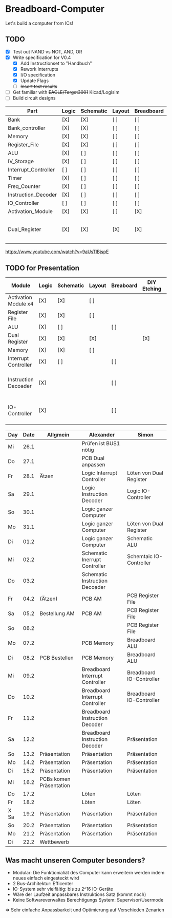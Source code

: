 # Breadboard-Computer
Let's build a computer from ICs!

## TODO
- [X] Test out NAND vs NOT, AND, OR
- [X] Write specification for V0.4
  - [X] Add Instructionset to "Handbuch"
  - [X] Rework Interrupts
  - [X] I/O specification
  - [X] Update Flags
  - [ ] ~~Insert test results~~
- [ ] Get familiar with ~~EAGLE/Target3001~~ Kicad/Logisim
- [ ] Build circuit designs

| Part                  | Logic | Schematic | Layout | Breadboard | Etching | Soldering | Etcher | Documenation | Engineer | Comment
|-----------------------|-------|-----------|--------|------------|---------|-----------|--------|--------------|----------|---------
| Bank                  | [X]   | [X]       | [ ]    | [ ]        | [ ]     | [ ]       |        | [ ]          | alex     | 
| Bank\_controller      | [X]   | [X]       | [ ]    | [ ]        | [ ]     | [ ]       |        | [ ]          | alex     | 
| Memory                | [X]   | [X]       | [ ]    | [ ]        | [ ]     | [ ]       |        | [ ]          | alex     | 
| Register\_File        | [X]   | [X]       | [ ]    | [ ]        | [ ]     | [ ]       |        | [ ]          | alex     | 
| ALU                   | [X]   | [ ]       | [ ]    | [ ]        | [ ]     | [ ]       |        | [ ]          | simon    | 
| IV\_Storage           | [X]   | [ ]       | [ ]    | [ ]        | [ ]     | [ ]       |        | [ ]          | alex     | 
| Interrupt\_Controller | [ ]   | [ ]       | [ ]    | [ ]        | [ ]     | [ ]       |        | [ ]          | alex     | 
| Timer                 | [X]   | [ ]       | [ ]    | [ ]        | [ ]     | [ ]       |        | [ ]          | alex     | 
| Freq\_Counter         | [X]   | [ ]       | [ ]    | [ ]        | [ ]     | [ ]       |        | [ ]          | alex     | 
| Instruction\_Decoder  | [X]   | [ ]       | [ ]    | [ ]        | [ ]     | [ ]       |        | [ ]          | alex     | 
| IO\_Controller        | [ ]   | [ ]       | [ ]    | [ ]        | [ ]     | [ ]       |        | [ ]          | simon    | 
| Activation\_Module    | [X]   | [X]       | [ ]    | [X]        | [ ] x7  | [ ] x7    |        | [ ]          | alex     | 
| Dual\_Register        | [X]   | [X]       | [X]    | [X]        | [ ] x2  | [ ] x2    |        | [ ]          | alex     | Replacement for BID-Regiser and IR
https://www.youtube.com/watch?v=9aUsTlBjspE

## TODO for Presentation
| Module               | Logic | Schematic | Layout | Breaboard | DIY Etching | Soldering | Comment
|----------------------|-------|-----------|--------|-----------|-------------|-----------|--------
| Activation Module x4 | [X]   | [X]       | [ ]    |           |             | [ ]       |
| Register File        | [X]   | [X]       | [ ]    |           |             | [ ]       |
| ALU                  | [X]   | [ ]       |        | [ ]       |             |           |
| Dual Register        | [X]   | [X]       | [X]    |           | [X]         | [ ]       |
| Memory               | [X]   | [X]       | [ ]    |           |             | [ ]       |
| Interrupt Controller | [X]   | [ ]       |        | [ ]       |             |           |
| Instruction Decoader | [X]   |           |        | [ ]       |             |           | No Schematic need, due unstable design
| IO-Controller        | [X]   |           |        | [ ]       |             |           | No Schematic need, has to be build spontainiously

| Day | Date | Allgmein | Alexander                                    | Simon                                             |
|-----|------|----------|----------------------------------------------|---------------------------------------------------|
| Mi  | 26.1 |  | Prüfen ist BUS1 nötig |
| Do  | 27.1 |  | PCB Dual anpassen |
| Fr  | 28.1 | Ätzen | Logic Interrupt Controller | Löten von Dual Register |
| Sa  | 29.1 |  | Logic Instruction Decoder | Logic IO-Controller |
| So  | 30.1 |  | Logic ganzer Computer |  |
| Mo  | 31.1 |  | Logic ganzer Computer | Löten von Dual Register |
| Di  | 01.2 |  | Logic ganzer Computer | Schematic ALU |
| Mi  | 02.2 |  | Schematic Inerrupt Controller | Schemtaic IO-Controller |
| Do  | 03.2 |  | Schematic Instruction Decoader | |
| Fr  | 04.2 | (Ätzen) | PCB AM | PCB Register File |
| Sa  | 05.2 | Bestellung AM | PCB AM | PCB Register File |
| So  | 06.2 |  |  | PCB Register File |
| Mo  | 07.2 |  | PCB Memory | Breadboard ALU | |
| Di  | 08.2 | PCB Bestellen | PCB Memory | Breadboard ALU |
| Mi  | 09.2 |  | Breadboard Interrupt Controller | Breadboard IO-Controller |
| Do  | 10.2 |  | Breadboard Interrupt Controller | Breadboard IO-Controller |
| Fr  | 11.2 |  | Breadboard Instruction Decoder |
| Sa  | 12.2 |  | Breadboard Instruction Decoder | Präsentation |
| So  | 13.2 | Präsentation | Präsentation | Präsentation |
| Mo  | 14.2 | Präsentation | Präsentation | Präsentation |
| Di  | 15.2 | Präsentation | Präsentation| Präsentation |
| Mi  | 16.2 | PCBs komen Präsentation | | |
| Do  | 17.2 |  | Löten | Löten
| Fr  | 18.2 |  | Löten | Löten
X Sa  | 19.2 | Präsentation | Präsentation | Präsentation |
| So  | 20.2 | Präsentation | Präsentation | Präsentation |
| Mo  | 21.2 | Präsentation | Präsentation | Präsentation |
| Di  | 22.2 | Wettbewerb   | | |


## Was macht unseren Computer besonders?

- Modular: Die Funktionialiät des Computer kann erweitern werden indem neues einfach eingesteckt wird
- 2 Bus-Architektur: Efficenter
- IO-System sehr vielfältig: bis zu 2^16 IO-Geräte
- Wäre der Laufzeit anpassbares Instruktions Satz (kommt noch)
- Keine Softwareverwaltes Berechtigungs System: Supervisor/Usermode

=> Sehr einfache Anpassbarkeit und Optimierung auf Verschieden Zenarien



